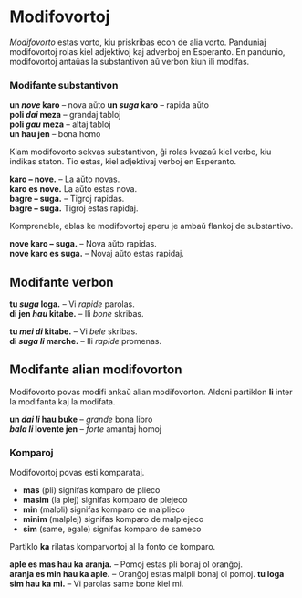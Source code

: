 # Modifovortoj

_Modifovorto_ estas vorto, kiu priskribas econ de alia vorto.
Panduniaj modifovortoj rolas kiel adjektivoj kaj adverboj en Esperanto.
En pandunio, modifovortoj antaŭas la substantivon aŭ verbon kiun ili modifas.

### Modifante substantivon

**un _nove_ karo**
– nova aŭto 
**un _suga_ karo**
– rapida aŭto  
**poli _dai_ meza**
– grandaj tabloj  
**poli _gau_ meza**
– altaj tabloj  
**un hau jen**
– bona homo

Kiam modifovorto sekvas substantivon, ĝi rolas kvazaŭ kiel verbo, kiu indikas staton.
Tio estas, kiel adjektivaj verboj en Esperanto.

**karo – nove.**
– La aŭto novas.  
**karo es nove.**
La aŭto estas nova.  
**bagre – suga.**
– Tigroj rapidas.  
**bagre – suga.**
Tigroj estas rapidaj.

Kompreneble, eblas ke modifovortoj aperu je ambaŭ flankoj de substantivo.

**nove karo – suga.**
– Nova aŭto rapidas.  
**nove karo es suga.**
– Novaj aŭto estas rapidaj.

## Modifante verbon

**tu _suga_ loga.**
– Vi _rapide_ parolas.  
**di jen _hau_ kitabe.**
– Ili _bone_ skribas.

**tu _mei di_ kitabe.**
– Vi _bele_ skribas.  
**di _suga li_ marche.**
– Ili _rapide_ promenas.


## Modifante alian modifovorton

Modifovorto povas modifi ankaŭ alian modifovorton.
Aldoni partiklon
**li**
inter la modifanta kaj la modifata.

**un _dai li_ hau buke**
– _grande_ bona libro  
**_bala li_ lovente jen**
– _forte_ amantaj homoj

### Komparoj

Modifovortoj povas esti komparataj.

- **mas**
  (pli) signifas komparo de plieco
- **masim**
  (la plej) signifas komparo de plejeco
- **min**
  (malpli) signifas komparo de malplieco
- **minim**
  (malplej) signifas komparo de malplejeco
- **sim**
  (same, egale) signifas komparo de sameco

Partiklo
**ka**
rilatas komparvortoj al la fonto de komparo.

**aple es mas hau ka aranja.**
– Pomoj estas pli bonaj ol oranĝoj.  
**aranja es min hau ka aple.**
– Oranĝoj estas malpli bonaj ol pomoj.
**tu loga sim hau ka mi.**
– Vi parolas same bone kiel mi.

